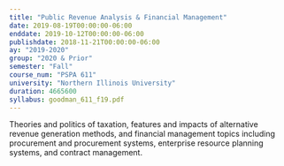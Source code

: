 ```yaml
---
title: "Public Revenue Analysis & Financial Management"
date: 2019-08-19T00:00:00-06:00
enddate: 2019-10-12T00:00:00-06:00
publishdate: 2018-11-21T00:00:00-06:00
ay: "2019-2020"
group: "2020 & Prior"
semester: "Fall"
course_num: "PSPA 611"
university: "Northern Illinois University"
duration: 4665600
syllabus: goodman_611_f19.pdf
---
```


Theories and politics of taxation, features and impacts of alternative revenue generation methods, and financial management topics including procurement and procurement systems, enterprise resource planning systems, and contract management.
